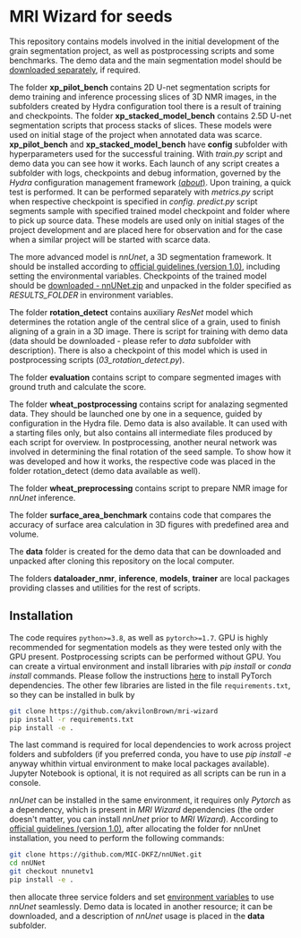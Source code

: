 # MRI Wizard for seeds
This repository contains models involved in the initial development of the grain segmentation project, as well as postprocessing scripts and some benchmarks.
The demo data and the main segmentation model should be [downloaded separately](https://ipk-cloud.ipk-gatersleben.de/s/5exapoJ7dbnzcTf), if required.

The folder **xp_pilot_bench** contains 2D U-net segmentation scripts for demo training and inference processing slices of 3D NMR images, in the subfolders created by Hydra configuration tool there is a result of training and checkpoints.
The folder **xp_stacked_model_bench** contains 2.5D U-net segmentation scripts that process stacks of slices.
These models were used on initial stage of the project when annotated data was scarce.
**xp_pilot_bench** and **xp_stacked_model_bench** have **config** subfolder with hyperparameters used for the successful training. With *train.py* script and demo data you can see how it works. Each launch of any script creates a subfolder with logs, checkpoints and debug information, governed by the *Hydra* configuration management framework [(*about*)](https://hydra.cc/). Upon training, a quick test is performed. It can be performed separately with *metrics.py* script when respective checkpoint is specified in *config*. *predict.py* script segments sample with specified trained model checkpoint and folder where to pick up source data. These models are used only on initial stages of the project development and are placed here for observation and for the case when a similar project will be started with scarce data.

The more advanced model is *nnUnet*, a 3D segmentation framework. It should be installed according to [official guidelines (version 1.0)](https://github.com/MIC-DKFZ/nnUNet/tree/nnunetv1/), including setting the environmental variables.
Checkpoints of the trained model should be [downloaded - nnUNet.zip](https://ipk-cloud.ipk-gatersleben.de/s/5exapoJ7dbnzcTf) and unpacked in the folder specified as *RESULTS_FOLDER* in environment variables. 

The folder **rotation_detect** contains auxiliary *ResNet* model which determines the rotation angle of the central slice of a grain, used to finish aligning of a grain in a 3D image. There is script for training with demo data (data should be downloaded - please refer to *data* subfolder with description). There is also a checkpoint of this model which is used in postprocessing scripts (*03_rotation_detect.py*).

The folder **evaluation** contains script to compare segmented images with ground truth and calculate the score.

The folder **wheat_postprocessing** contains script for analazing segmented data. They should be launched one by one in a sequence, guided by configuration in the Hydra file.
Demo data is also available. It can used with a starting files only, but also contains all intermediate files produced by each script for overview. 
In postprocessing, another neural network was involved in determining the final rotation of the seed sample. To show how it was developed and how it works, the respective code was placed in the folder rotation_detect (demo data available as well).

The folder **wheat_preprocessing** contains script to prepare NMR image for *nnUnet* inference. 

The folder **surface_area_benchmark** contains code that compares the accuracy of surface area calculation in 3D figures with predefined area and volume.

The **data** folder is created for the demo data that can be downloaded and unpacked after cloning this repository on the local computer.

The folders **dataloader_nmr**, **inference**, **models**, **trainer** are local packages providing classes and utilities for the rest of scripts.

## Installation

The code requires `python>=3.8`, as well as `pytorch>=1.7`. 
GPU is highly recommended for segmentation models as they were tested only with the GPU present. Postprocessing scripts can be performed without GPU.
You can create a virtual environment and install libraries with *pip install* or *conda install* commands. 
Please follow the instructions [here](https://pytorch.org/get-started/locally/) to install PyTorch dependencies. The other few libraries are listed in the file `requirements.txt`, so they can be installed in bulk by 
```sh
git clone https://github.com/akvilonBrown/mri-wizard
pip install -r requirements.txt
pip install -e .
```
The last command is required for local dependencies to work across project folders and subfolders (if you preferred conda, you have to use *pip install -e* anyway whithin virtual environment to make local packages available).
Jupyter Notebook is optional, it is not required as all scripts can be run in a console.

*nnUnet* can be installed in the same environment, it requires only *Pytorch* as a dependency, which is present in *MRI Wizard* dependencies (the order doesn't matter, you can install *nnUnet* prior to *MRI Wizard*).
According to [official guidelines (version 1.0)](https://github.com/MIC-DKFZ/nnUNet/tree/), after allocating the folder for nnUnet installation, you need to perform the following commands:

```sh
git clone https://github.com/MIC-DKFZ/nnUNet.git
cd nnUNet
git checkout nnunetv1
pip install -e .
```
then allocate three service folders and set [environment variables](https://github.com/MIC-DKFZ/nnUNet/blob/nnunetv1/documentation/setting_up_paths.md) to use *nnUnet* seamlessly.
Demo data is located in another resource; it can be downloaded, and a description of *nnUnet* usage is placed in the **data** subfolder.
